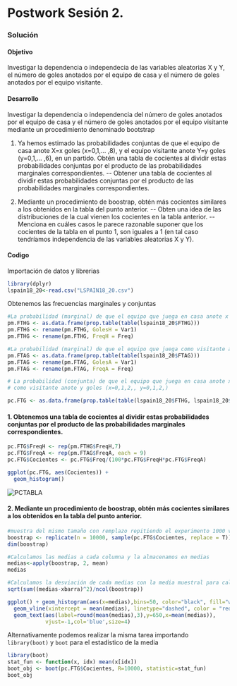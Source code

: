 # Postwork Sesión 2.

### Solución

#### Objetivo

Investigar la dependencia o independecia de las variables aleatorias X y Y, el número de goles anotados por el equipo de casa y el número de goles anotados por el equipo visitante.

#### Desarrollo
Investigar la dependencia o independencia del número de goles anotados por el equipo de casa y el número de goles anotados por el equipo visitante mediante un procedimiento denominado bootstrap

1. Ya hemos estimado las probabilidades conjuntas de que el equipo de casa anote X=x goles (x=0,1,... ,8), y el equipo visitante anote Y=y goles (y=0,1,... ,6), en un partido. Obtén una tabla de cocientes al dividir estas probabilidades conjuntas por el producto de las probabilidades marginales correspondientes.
-- Obtener una tabla de cocientes al dividir estas probabilidades conjuntas por el producto de las probabilidades marginales correspondientes.

2. Mediante un procedimiento de boostrap, obtén más cocientes similares a los obtenidos en la tabla del punto anterior.
-- Obten una idea de las distribuciones de la cual vienen los cocientes en la tabla anterior. 
-- Menciona en cuáles casos le parece razonable suponer que los cocientes de la tabla en el punto 1, son iguales a 1 (en tal caso tendríamos independencia de las variables aleatorias X y Y).

#### Codigo 

Importación de datos y librerias
```R
library(dplyr)
lspain18_20<-read.csv("LSPAIN18_20.csv")
```

Obtenemos las frecuencias marginales y conjuntas
```R
#La probabilidad (marginal) de que el equipo que juega en casa anote x goles (x=0,1,2,)
pm.FTHG <- as.data.frame(prop.table(table(lspain18_20$FTHG)))
pm.FTHG <- rename(pm.FTHG, GolesH = Var1)
pm.FTHG <- rename(pm.FTHG, FreqH = Freq)

#La probabilidad (marginal) de que el equipo que juega como visitante anote y goles (y=0,1,2,)
pm.FTAG <- as.data.frame(prop.table(table(lspain18_20$FTAG)))
pm.FTAG <- rename(pm.FTAG, GolesA = Var1)
pm.FTAG <- rename(pm.FTAG, FreqA = Freq)

# La probabilidad (conjunta) de que el equipo que juega en casa anote x goles y el equipo que juega 
# como visitante anote y goles (x=0,1,2,, y=0,1,2,)

pc.FTG <- as.data.frame(prop.table(table(lspain18_20$FTHG, lspain18_20$FTAG)) * 100)
```

#### 1. Obtenemos una tabla de cocientes al dividir estas probabilidades conjuntas por el producto de las probabilidades marginales correspondientes.
```R
pc.FTG$FreqH <- rep(pm.FTHG$FreqH,7)
pc.FTG$FreqA <- rep(pm.FTAG$FreqA, each = 9)
pc.FTG$Cocientes <- pc.FTG$Freq/(100*pc.FTG$FreqH*pc.FTG$FreqA)

ggplot(pc.FTG, aes(Cocientes)) + 
  geom_histogram()
```
![PCTABLA](https://user-images.githubusercontent.com/71915068/105949628-9935c000-6032-11eb-9514-06c23793d355.PNG)

#### 2. Mediante un procedimiento de boostrap, obtén más cocientes similares a los obtenidos en la tabla del punto anterior.
```R
#muestra del mismo tamaño con remplazo repitiendo el experimento 1000 veces
boostrap <- replicate(n = 10000, sample(pc.FTG$Cocientes, replace = T))
dim(boostrap)

#Calculamos las medias a cada columna y la almacenamos en medias
medias<-apply(boostrap, 2, mean)
medias

#Calculamos la desviación de cada medias con la media muestral para calcular el "error estandar"
sqrt(sum((medias-xbarra)^2)/ncol(boostrap))

ggplot() + geom_histogram(aes(x=medias),bins=50, color="black", fill="white")+
  geom_vline(xintercept = mean(medias), linetype="dashed", color = "red", size=1) + 
  geom_text(aes(label=round(mean(medias),3),y=650,x=mean(medias)),
            vjust=-1,col='blue',size=4)
```

Alternativamente podemos realizar la misma tarea importando `library(boot)` y `boot` para el estadistico de la media
```R
library(boot)
stat_fun <- function(x, idx) mean(x[idx])
boot_obj <- boot(pc.FTG$Cocientes, R=10000, statistic=stat_fun)
boot_obj
```
